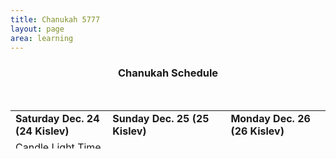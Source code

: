 ```yaml
---
title: Chanukah 5777
layout: page
area: learning
---
```



<div class="row">
<div class="col-lg-12">
<div class="panel panel-primary">
<div class="panel-heading">
<h3 class="panel-title text-center" style="text-align: center;">Chanukah Schedule</h3>
<p>&nbsp;</p>
<table style="width: 100%; height: 61px; margin-left: auto; margin-right: auto;">
<tbody>
<tr>
<td><strong>Saturday Dec. 24 (24 Kislev)</strong></td>
<td><strong>Sunday Dec. 25 (25 Kislev)</strong></td>
<td><strong>Monday Dec. 26 (26 Kislev)</strong></td>
</tr>
<tr>
<td>Candle Light Time 4:00pm</td>
<td>Day 1</td>
<td>&nbsp;Day 2</td>
</tr>
<tr>
<td>&nbsp;</td>
<td>Candle Light Time 4:00 pm&nbsp;</td>
<td>&nbsp;Candle Light Time 4:00 pm</td>
</tr>
<tr>
<td>&nbsp;</td>
<td>&nbsp;</td>
<td>&nbsp;</td>
</tr>
<tr>
<td>&nbsp;</td>
<td>&nbsp;</td>
<td>&nbsp;</td>
</tr>
<tr>
<td>&nbsp;</td>
<td>&nbsp;</td>
<td>&nbsp;</td>
</tr>
<tr>
<td><strong>Tuesday Dec. 27 (27 Kislev)</strong></td>
<td><strong>Wednesday Dec. 28 (28 Kislev)</strong></td>
<td><strong>Thursday Dec. 29 (29 Kislev)</strong></td>
</tr>
<tr>
<td>&nbsp;Day 3</td>
<td>&nbsp;Day 1</td>
<td>&nbsp;Day 1</td>
</tr>
<tr>
<td>&nbsp;Candle Light Time 4:00 pm&nbsp;</td>
<td>&nbsp;Candle Light Time 4:00 pm&nbsp;</td>
<td>&nbsp;Candle Light Time 4:00 pm&nbsp;</td>
</tr>
<tr>
<td>&nbsp;</td>
<td>&nbsp;</td>
<td>&nbsp;</td>
</tr>
<tr>
<td>&nbsp;</td>
<td>&nbsp;</td>
<td>&nbsp;</td>
</tr>
<tr>
<td>&nbsp;</td>
<td>&nbsp;</td>
<td>&nbsp;</td>
</tr>
<tr>
<td><strong>Friday Dec. 30 (1 Tevet)</strong></td>
<td><strong>&nbsp;Saturday&nbsp;Dec. 31 (2 Tevet)</strong></td>
<td><strong>&nbsp;Sunday Jan. 1 (3 Tevet)</strong></td>
</tr>
<tr>
<td>&nbsp;Day 1</td>
<td>&nbsp;Day 1</td>
<td>&nbsp;Day 1</td>
</tr>
<tr>
<td>Candle Light Time 4:00 pm&nbsp;</td>
<td>Candle Light Time 4:00 pm&nbsp;&nbsp;</td>
<td>&nbsp;Candle Light Time 4:00 pm&nbsp;</td>
</tr>
<tr>
<td>&nbsp;</td>
<td>&nbsp;</td>
<td>&nbsp;</td>
</tr>
<tr>
<td>&nbsp;</td>
<td>&nbsp;</td>
<td>&nbsp;</td>
</tr>
<tr>
<td>&nbsp;</td>
<td>&nbsp;</td>
<td>&nbsp;</td>
</tr>
</tbody>
</table>
</div>
</div>
</div>
</div>
